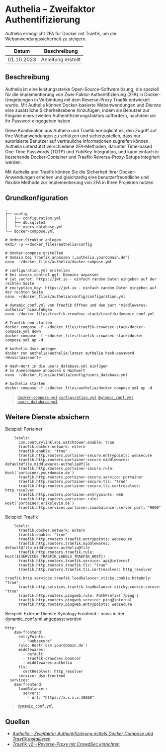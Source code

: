 # Authelia – Zweifaktor Authentifizierung

Authelia ermöglicht 2FA für Docker mit Traefik, um die Webanwendungssicherheit zu steigern.

| Datum | Beschreibung |
|:----------:|--------------|
| 01.10.2023 | Anleitung erstellt |

## Beschreibung

Authelia ist eine leistungsstarke Open-Source-Softwarelösung, die speziell für die Implementierung von Zwei-Faktor-Authentifizierung (2FA) in Docker-Umgebungen in Verbindung mit dem Reverse-Proxy Traefik entwickelt wurde. Mit Authelia können Docker-basierte Webanwendungen und Dienste eine zusätzliche Sicherheitsebene hinzufügen, indem sie Benutzer zur Eingabe eines zweiten Authentifizierungsfaktors auffordern, nachdem sie ihr Passwort eingegeben haben.

Diese Kombination aus Authelia und Traefik ermöglicht es, den Zugriff auf Ihre Webanwendungen zu schützen und sicherzustellen, dass nur autorisierte Benutzer auf vertrauliche Informationen zugreifen können. Authelia unterstützt verschiedene 2FA-Methoden, darunter Time-based One-Time Passwords (TOTP) und YubiKey-Integration, und kann einfach in bestehende Docker-Container und Traefik-Reverse-Proxy-Setups integriert werden.

Mit Authelia und Traefik können Sie die Sicherheit Ihrer Docker-Anwendungen erhöhen und gleichzeitig eine benutzerfreundliche und flexible Methode zur Implementierung von 2FA in Ihren Projekten nutzen.

## Grundkonfiguration
```
.
├── config
│   ├── configuration.yml
│   ├── db.sqlite3
│   └── users_database.yml
└── docker-compose.yml
```

``` shell
# Ordner-Struktur anlegen
mkdir -p ~/docker_files/authelia/config

# docker-compose erstellen
# Domain bei Traefik anpassen („authelia.yourdomain.de“)
nano  ~/docker_files/authelia/docker-compose.yml

# configuration.yml erstellen
# Bei access_control ggf. Domains anpassen
# jwt_secret: https://jwt.io - einfach random Daten eingeben auf der rechten Seite
# encryption_key: https://jwt.io - einfach random Daten eingeben auf der rechten Seite
nano  ~/docker_files/authelia/config/configuration.yml

# dynamic_conf.yml von Traefik öffnen und den part "middlewares-authelia" hinzufühgen
nano ~/docker_files/traefik-crowdsec-stack/traefik/dynamic_conf.yml

# Traefik neu starten
docker compose -f ~/docker_files/traefik-crowdsec-stack/docker-compose.yml down
docker compose -f ~/docker_files/traefik-crowdsec-stack/docker-compose.yml up -d

# Authelia User anlegen
docker run authelia/authelia:latest authelia hash-password <Wunschpasswort>

# Hash-Wert in die users_database.yml einfügen
# 2x Anmeldename anpassen & Hashwert
nano  ~/docker_files/authelia/config/users_database.yml

# Authelia starten
docker compose -f ~/docker_files/authelia/docker-compose.yml up -d

```
> [`docker-compose.yml`](docker-compose.yml)
> [`configuration.yml`](config/configuration.yml)
> [`dynamic_conf.yml`](traefik/dynamic_conf.yml)
> [`users_database.yml`](config/users_database.yml)

## Weitere Dienste absichern

Beispiel: Portainer

``` shell
    labels:
      com.centurylinklabs.watchtower.enable: true
      traefik.docker.network: extern
      traefik.enable: "true"
      traefik.http.routers.portainer-secure.entrypoints: websecure
      traefik.http.routers.portainer-secure.middlewares: default@file,middlewares-authelia@file
      traefik.http.routers.portainer-secure.rule: Host(`portainer.yourdomain.de`)
      traefik.http.routers.portainer-secure.service: portainer
      traefik.http.routers.portainer-secure.tls: "true"
      traefik.http.routers.portainer-secure.tls.certresolver: http_resolver
      traefik.http.routers.portainer.entrypoints: web
      traefik.http.routers.portainer.rule: Host(`portainer.erikslevin.de`)
      traefik.http.services.portainer.loadbalancer.server.port: "9000"
```

Beispiel: Traefik
``` shell
    labels:
      traefik.docker.network: extern
      traefik.enable: "true"
      traefik.http.routers.traefik.entrypoints: websecure
      traefik.http.routers.traefik.middlewares: default@file,middlewares-authelia@file
      traefik.http.routers.traefik.rule: Host(${SERVICES_TRAEFIK_LABELS_TRAEFIK_HOST})
      traefik.http.routers.traefik.service: api@internal
      traefik.http.routers.traefik.tls: "true"
      traefik.http.routers.traefik.tls.certresolver: http_resolver
      traefik.http.services.traefik.loadbalancer.sticky.cookie.httpOnly: "true"
      traefik.http.services.traefik.loadbalancer.sticky.cookie.secure: "true"
      traefik.http.routers.pingweb.rule: PathPrefix(`/ping`)
      traefik.http.routers.pingweb.service: ping@internal
      traefik.http.routers.pingweb.entrypoints: websecure
```

Beispiel: Externe Dienste
Synology Frontend - muss in der dynamic_conf.yml angepasst werden
``` shell
http:
    dsm-frontend:
      entryPoints:
        - "websecure"
      rule: Host(`dsm.yourdomain.de`)
      middlewares:
        - default
        - traefik-crowdsec-bouncer
        - middlewares-authelia
      tls:
        certResolver: http_resolver
      service: dsm-frontend
  services:
    dsm-frontend:
      loadBalancer:
        servers:
          - url: "https://x.x.x.x:30000"
```
> [`dynamic_conf.yml`](_traefik/dynamic_conf.yml)

## Quellen
- [*Authelia – Zweifaktor Authentifizierung mittels Docker Compose und Traefik installieren*](https://goneuland.de/authelia-zweifaktor-authentifizierung-mittels-docker-compose-und-traefik-installieren/)
- [*Traefik v2 – Reverse-Proxy mit CrowdSec einrichten*](https://goneuland.de/traefik-v2-reverse-proxy-mit-crowdsec-einrichten/)


